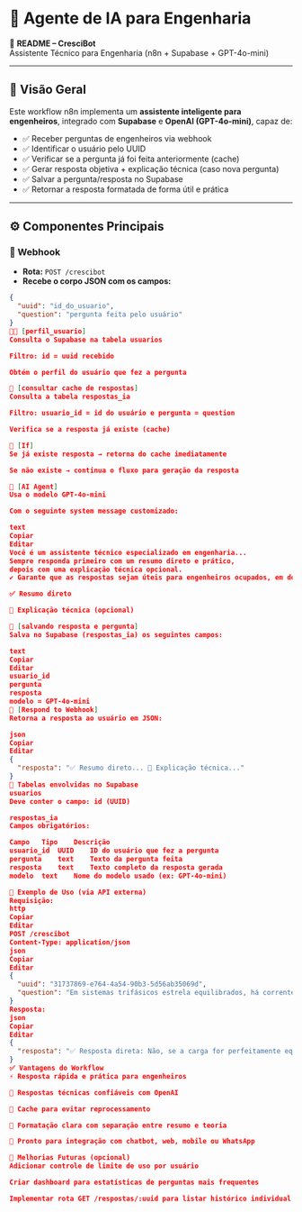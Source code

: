 # 🤖 Agente de IA para Engenharia

📘 **README – CresciBot**  
Assistente Técnico para Engenharia (n8n + Supabase + GPT-4o-mini)

---

## 📌 Visão Geral

Este workflow n8n implementa um **assistente inteligente para engenheiros**, integrado com **Supabase** e **OpenAI (GPT-4o-mini)**, capaz de:

- ✅ Receber perguntas de engenheiros via webhook  
- ✅ Identificar o usuário pelo UUID  
- ✅ Verificar se a pergunta já foi feita anteriormente (cache)  
- ✅ Gerar resposta objetiva + explicação técnica (caso nova pergunta)  
- ✅ Salvar a pergunta/resposta no Supabase  
- ✅ Retornar a resposta formatada de forma útil e prática  

---

## ⚙️ Componentes Principais

### 🔗 Webhook

- **Rota:** `POST /crescibot`  
- **Recebe o corpo JSON com os campos:**

```json
{
  "uuid": "id_do_usuario",
  "question": "pergunta feita pelo usuário"
}
🧑‍💻 [perfil_usuario]
Consulta o Supabase na tabela usuarios

Filtro: id = uuid recebido

Obtém o perfil do usuário que fez a pergunta

💾 [consultar cache de respostas]
Consulta a tabela respostas_ia

Filtro: usuario_id = id do usuário e pergunta = question

Verifica se a resposta já existe (cache)

🔀 [If]
Se já existe resposta → retorna do cache imediatamente

Se não existe → continua o fluxo para geração da resposta

🧠 [AI Agent]
Usa o modelo GPT-4o-mini

Com o seguinte system message customizado:

text
Copiar
Editar
Você é um assistente técnico especializado em engenharia...
Sempre responda primeiro com um resumo direto e prático,
depois com uma explicação técnica opcional.
✔️ Garante que as respostas sejam úteis para engenheiros ocupados, em dois blocos:

✅ Resumo direto

📘 Explicação técnica (opcional)

📝 [salvando resposta e pergunta]
Salva no Supabase (respostas_ia) os seguintes campos:

text
Copiar
Editar
usuario_id  
pergunta  
resposta  
modelo = GPT-4o-mini  
🔁 [Respond to Webhook]
Retorna a resposta ao usuário em JSON:

json
Copiar
Editar
{
  "resposta": "✅ Resumo direto... 📘 Explicação técnica..."
}
📂 Tabelas envolvidas no Supabase
usuarios
Deve conter o campo: id (UUID)

respostas_ia
Campos obrigatórios:

Campo	Tipo	Descrição
usuario_id	UUID	ID do usuário que fez a pergunta
pergunta	text	Texto da pergunta feita
resposta	text	Texto completo da resposta gerada
modelo	text	Nome do modelo usado (ex: GPT-4o-mini)

🚀 Exemplo de Uso (via API externa)
Requisição:
http
Copiar
Editar
POST /crescibot
Content-Type: application/json
json
Copiar
Editar
{
  "uuid": "31737869-e764-4a54-90b3-5d56ab35069d",
  "question": "Em sistemas trifásicos estrela equilibrados, há corrente no neutro?"
}
Resposta:
json
Copiar
Editar
{
  "resposta": "✅ Resposta direta: Não, se a carga for perfeitamente equilibrada, não há corrente no neutro. Mas na prática, desbalanceamentos geram corrente.\n\n📘 Explicação técnica: ..."
}
✅ Vantagens do Workflow
⚡ Resposta rápida e prática para engenheiros

💬 Respostas técnicas confiáveis com OpenAI

💾 Cache para evitar reprocessamento

🧠 Formatação clara com separação entre resumo e teoria

🔌 Pronto para integração com chatbot, web, mobile ou WhatsApp

🔧 Melhorias Futuras (opcional)
Adicionar controle de limite de uso por usuário

Criar dashboard para estatísticas de perguntas mais frequentes

Implementar rota GET /respostas/:uuid para listar histórico individual
